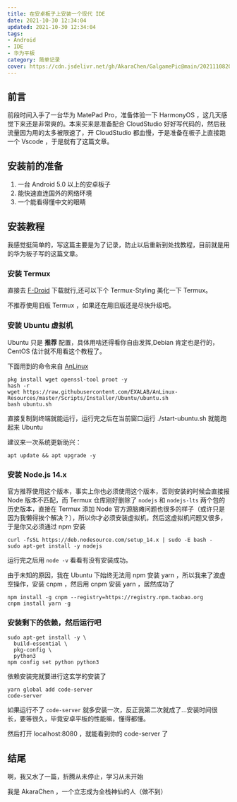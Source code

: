 ```yaml
---
title: 在安卓板子上安装一个现代 IDE
date: 2021-10-30 12:34:04
updated: 2021-10-30 12:34:04
tags:
- Android
- IDE
- 华为平板
category: 简单记录
cover: https://cdn.jsdelivr.net/gh/AkaraChen/GalgamePic@main/20211108202000.png
---
```


## 前言

前段时间入手了一台华为 MatePad Pro，准备体验一下 HarmonyOS ，这几天感觉下来还是非常爽的。本来买来是准备配合 CloudStudio 好好写代码的，然后我流量因为用的太多被限速了，开 CloudStudio 都血慢，于是准备在板子上直接跑一个 Vscode ，于是就有了这篇文章。

## 安装前的准备

1. 一台 Android 5.0 以上的安卓板子
2. 能快速直连国外的网络环境
3. 一个能看得懂中文的眼睛

## 安装教程

我感觉挺简单的，写这篇主要是为了记录，防止以后重新到处找教程，目前就是用的华为板子写的这篇文章。

### 安装 Termux

直接去 [F-Droid](https://search.f-droid.org/?q=termux&lang=zh_Hans) 下载就行,还可以下个 Termux-Styling 美化一下 Termux。

不推荐使用旧版 Termux ，如果还在用旧版还是尽快升级吧。

### 安装 Ubuntu 虚拟机

Ubuntu 只是 **推荐** 配置，具体用啥还得看你自由发挥,Debian 肯定也是行的，CentOS 估计就不用看这个教程了。

下面用到的命令来自 [AnLinux](https://f-droid.org/zh_Hans/packages/exa.lnx.a/)

```plain
pkg install wget openssl-tool proot -y 
hash -r 
wget https://raw.githubusercontent.com/EXALAB/AnLinux-Resources/master/Scripts/Installer/Ubuntu/ubuntu.sh 
bash ubuntu.sh 
```

直接复制到终端就能运行，运行完之后在当前窗口运行 ./start-ubuntu.sh 就能跑起来 Ubuntu

建议来一次系统更新助兴：

```plain
apt update && apt upgrade -y
```

### 安装 Node.js 14.x

官方推荐使用这个版本，事实上你也必须使用这个版本，否则安装的时候会直接报 Node 版本不匹配，而 Termux 仓库刚好删除了 `nodejs` 和 `nodejs-lts` 两个包的历史版本，直接在 Termux 添加 Node 官方源脑瘫问题也很多的样子（或许只是因为我懒得挨个解决？），所以你才必须安装虚拟机，然后这虚拟机问题又很多，于是你又必须通过 npm 安装

```plain
curl -fsSL https://deb.nodesource.com/setup_14.x | sudo -E bash -
sudo apt-get install -y nodejs
```

运行完之后用 `node -v` 看看有没有安装成功。

由于未知的原因，我在 Ubuntu 下始终无法用 npm 安装 yarn ，所以我来了波虚空操作，安装 cnpm ，然后用 cnpm 安装 yarn ，居然成功了

```plain
npm install -g cnpm --registry=https://registry.npm.taobao.org
cnpm install yarn -g
```

### 安装剩下的依赖，然后运行吧

```plain
sudo apt-get install -y \
  build-essential \
  pkg-config \
  python3
npm config set python python3
```

依赖安装完就要进行这玄学的安装了

```plain
yarn global add code-server
code-server
```

如果运行不了 `code-server` 就多安装一次，反正我第二次就成了...安装时间很长，要等很久，毕竟安卓平板的性能嘛，懂得都懂。

然后打开 localhost:8080 ，就能看到你的 code-server 了

## 结尾

啊，我又水了一篇，折腾从未停止，学习从未开始

我是 AkaraChen ，一个立志成为全栈神仙的人（做不到）